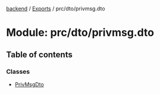 [backend](../README.md) / [Exports](../modules.md) / prc/dto/privmsg.dto

# Module: prc/dto/privmsg.dto

## Table of contents

### Classes

- [PrivMsgDto](../classes/prc_dto_privmsg_dto.PrivMsgDto.md)
